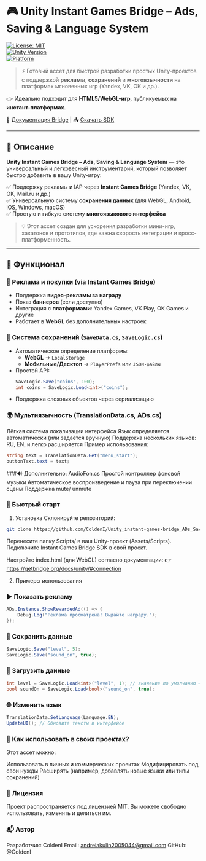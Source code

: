 # 🎮 Unity Instant Games Bridge – Ads, Saving & Language System

[![License: MIT](https://img.shields.io/badge/License-MIT-blue.svg)](LICENSE)  
[![Unity Version](https://img.shields.io/badge/Unity-2021.3%2B-brightgreen)](https://unity.com/)  
[![Platform](https://img.shields.io/badge/Platform-WebGL%20%7C%20Mobile%20%7C%20Desktop-lightgrey)](#)  

> ⚡️ Готовый ассет для быстрой разработки простых Unity-проектов с поддержкой **рекламы**, **сохранений** и **многоязычности** на платформах мгновенных игр (Yandex, VK, OK и др.).

👉 Идеально подходит для **HTML5/WebGL-игр**, публикуемых на **инстант-платформах**.

🔗 [Документация Bridge](https://getbridge.org/docs/unity/#connection) | 
📥 [Скачать SDK](https://github.com/instant-games-bridge/instant-games-bridge-unity/releases)

---

## 🌟 Описание

**Unity Instant Games Bridge – Ads, Saving & Language System** — это универсальный и легковесный инструментарий, который позволяет быстро добавить в вашу Unity-игру:

✅ Поддержку рекламы и IAP через **Instant Games Bridge** (Yandex, VK, OK, Mail.ru и др.)  
✅ Универсальную систему **сохранения данных** (для WebGL, Android, iOS, Windows, macOS)  
✅ Простую и гибкую систему **многоязыкового интерфейса**

> 💡 Этот ассет создан для ускорения разработки мини-игр, хакатонов и прототипов, где важна скорость интеграции и кросс-платформенность.

---

## 🔧 Функционал

### 📢 Реклама и покупки (via Instant Games Bridge)
- Поддержка **видео-рекламы за награду**
- Показ **баннеров** (если доступно)
- Интеграция с **платформами**: Yandex Games, VK Play, OK Games и другие
- Работает в **WebGL** без дополнительных настроек

### 💾 Система сохранений (`SaveData.cs`, `SaveLogic.cs`)
- Автоматическое определение платформы:
  - **WebGL** → `LocalStorage`
  - **Мобильные/Десктоп** → `PlayerPrefs` или `JSON-файлы`
- Простой API:
  ```csharp
  SaveLogic.Save("coins", 100);
  int coins = SaveLogic.Load<int>("coins");
  ```
- Поддержка сложных объектов через сериализацию

### 🌍 Мультиязычность (TranslationData.cs, ADs.cs)
Лёгкая система локализации интерфейса
Язык определяется автоматически (или задаётся вручную)
Поддержка нескольких языков: RU, EN, и легко расширяется
Пример использования:
```csharp
string text = TranslationData.Get("menu_start");
buttonText.text = text;
```

###🔊 Дополнительно: AudioFon.cs
Простой контроллер фоновой музыки
Автоматическое воспроизведение и пауза при переключении сцены
Поддержка mute/ unmute

### 🚀 Быстрый старт
1. Установка
Склонируйте репозиторий:
```bash
git clone https://github.com/ColdenI/Unity_instant-games-bridge_ADs_Saveing_Language.git
```

Перенесите папку Scripts/ в ваш Unity-проект (Assets/Scripts).
Подключите Instant Games Bridge SDK в свой проект.

Настройте index.html (для WebGL) согласно документации:
👉 https://getbridge.org/docs/unity/#connection

2. Примеры использования
### ▶️ Показать рекламу
```csharp
ADs.Instance.ShowRewardedAd(() => {
    Debug.Log("Реклама просматрена! Выдайте награду.");
});
```

### 💾 Сохранить данные
```csharp
SaveLogic.Save("level", 5);
SaveLogic.Save("sound_on", true);
```

### 🔁 Загрузить данные
```csharp
int level = SaveLogic.Load<int>("level", 1); // значение по умолчанию — 1
bool soundOn = SaveLogic.Load<bool>("sound_on", true);
```

### 🌐 Изменить язык
```csharp
TranslationData.SetLanguage(Language.EN);
UpdateUI(); // Обновите тексты в интерфейсе
```

### 🤝 Как использовать в своих проектах?
Этот ассет можно:

Использовать в личных и коммерческих проектах
Модифицировать под свои нужды
Расширять (например, добавлять новые языки или типы сохранений)

### 📜 Лицензия
Проект распространяется под лицензией MIT.
Вы можете свободно использовать, изменять и делиться им.

### 📬 Автор
  Разработчик: ColdenI
  Email: andreiakulin2005044@gmail.com
  GitHub: @ColdenI

